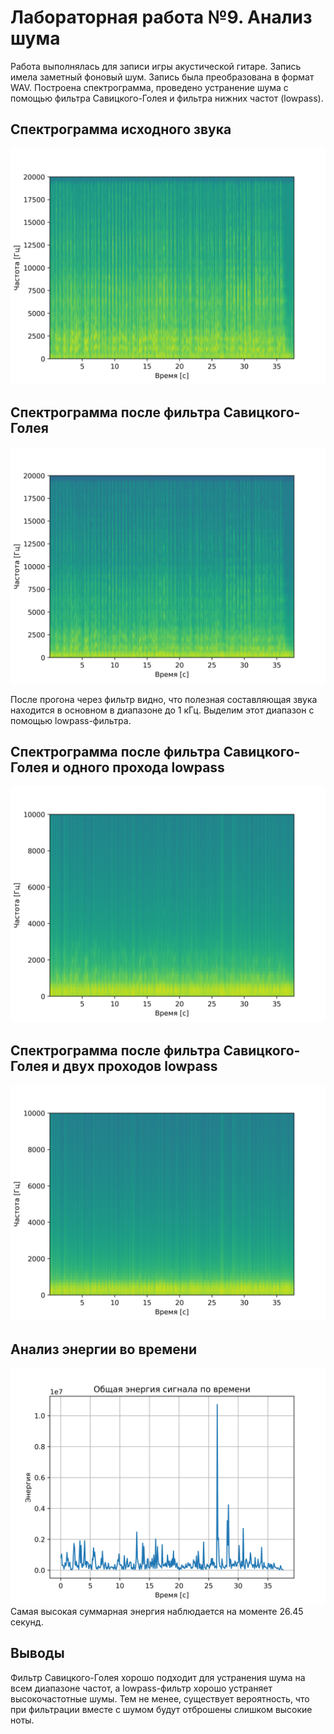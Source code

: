 # Лабораторная работа №9. Анализ шума
Работа выполнялась для записи игры акустической гитаре. Запись имела заметный фоновый шум. Запись была преобразована в формат WAV.
Построена спектрограмма, проведено устранение шума с помощью фильтра Савицкого-Голея и фильтра нижних частот (lowpass).

## Спектрограмма исходного звука
![](results/spectrogram.png)

## Спектрограмма после фильтра Савицкого-Голея
![](results/denoised_spectrogram_savgol.png)

После прогона через фильтр видно, что полезная составляющая звука находится в основном в диапазоне до
1 кГц. Выделим этот диапазон с помощью lowpass-фильтра.

## Спектрограмма после фильтра Савицкого-Голея и одного прохода lowpass
![](results/denoised_spectrogram_once.png)

## Спектрограмма после фильтра Савицкого-Голея и двух проходов lowpass
![](results/denoised_spectrogram_twice.png)

## Анализ энергии во времени
![](results/energy_peaks.png)
Самая высокая суммарная энергия наблюдается на моменте 26.45 секунд.
## Выводы
Фильтр Савицкого-Голея хорошо подходит для устранения шума на всем диапазоне частот, а lowpass-фильтр хорошо устраняет высокочастотные шумы. Тем не менее,
существует вероятность, что при фильтрации вместе с шумом будут отброшены слишком высокие ноты.